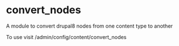 # convert_nodes
A module to convert drupal8 nodes from one content type to another

To use visit /admin/config/content/convert_nodes
